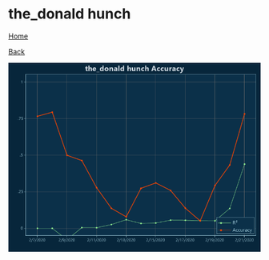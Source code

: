 # the_donald hunch

[Home](../index.md)

[Back](the_donald.md)

![hunch R²](../images/the_donald_hunch_Accuracy.png "hunch R²")


